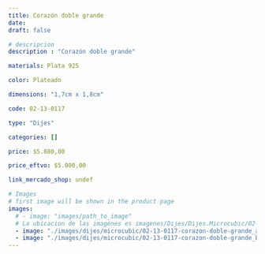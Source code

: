 ```yaml
---
title: Corazón doble grande
date: 
draft: false

# descripcion
description : "Corazón doble grande"

materials: Plata 925

color: Plateado

dimensions: "1,7cm x 1,8cm"

code: 02-13-0117

type: "Dijes"

categories: []

price: $5.880,00

price_eftvo: $5.000,00

link_mercado_shop: undef

# Images
# first image will be shown in the product page
images:
  # - image: "images/path_to_image"
  # La ubicacion de las imagenes es imagenes/Dijes/Dijes.Microcubic/02-13-0117-corazon-doble-grande
  - image: "./images/dijes/microcubic/02-13-0117-corazon-doble-grande_a.JPG"
  - image: "./images/dijes/microcubic/02-13-0117-corazon-doble-grande_b.JPG"
---
```

